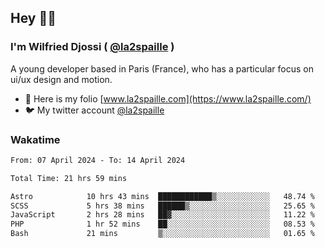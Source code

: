 ## Hey 👋🏾
### I'm Wilfried Djossi ( <a href="https://twitter.com/la2spaille/" target="_blank">@la2spaille</a> )
A young developer based in Paris (France), who has a particular focus on ui/ux design and motion.

- 🎨 Here is my folio [www.la2spaille.com](https://www.la2spaille.com/)
- 🐦 My twitter account [@la2spaille](https://twitter.com/la2spaille/)

### Wakatime
<!--START_SECTION:waka-->

```txt
From: 07 April 2024 - To: 14 April 2024

Total Time: 21 hrs 59 mins

Astro            10 hrs 43 mins  ████████████▒░░░░░░░░░░░░   48.74 %
SCSS             5 hrs 38 mins   ██████▒░░░░░░░░░░░░░░░░░░   25.65 %
JavaScript       2 hrs 28 mins   ██▓░░░░░░░░░░░░░░░░░░░░░░   11.22 %
PHP              1 hr 52 mins    ██░░░░░░░░░░░░░░░░░░░░░░░   08.53 %
Bash             21 mins         ▒░░░░░░░░░░░░░░░░░░░░░░░░   01.65 %
```

<!--END_SECTION:waka-->
<!--
**la2spaille/la2spaille** is a ✨ _special_ ✨ repository because its `README.md` (this file) appears on your GitHub profile.

Here are some ideas to get you started:

- 🔭 I’m currently working on ...
- 🌱 I’m currently learning ...
- 👯 I’m looking to collaborate on ...
- 🤔 I’m looking for help with ...
- 💬 Ask me about ...
- 📫 How to reach me: ...
- 😄 Pronouns: ...
- ⚡ Fun fact: ...
-->
